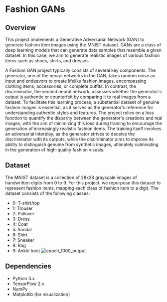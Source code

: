 # Fashion GANs

## Overview

This project implements a Generative Adversarial Network (GAN) to generate fashion item images using the MNIST dataset. GANs are a class of deep learning models that can generate data samples that resemble a given dataset. In this case, we aim to generate realistic images of various fashion items such as shoes, shirts, and dresses.

A Fashion GAN project typically consists of several key components. The generator, one of the neural networks in the GAN, takes random noise as input and endeavors to create lifelike fashion images, encompassing clothing items, accessories, or complete outfits. In contrast, the discriminator, the second neural network, assesses whether the generator's output is authentic or counterfeit by comparing it to real images from a dataset. To facilitate this learning process, a substantial dataset of genuine fashion images is essential, as it serves as the generator's reference for understanding authentic styles and features. The project relies on a loss function to quantify the disparity between the generator's creations and real images, with the aim of minimizing this loss during training to encourage the generation of increasingly realistic fashion items. The training itself involves an adversarial interplay, as the generator strives to deceive the discriminator with its outputs, while the discriminator aims to improve its ability to distinguish genuine from synthetic images, ultimately culminating in the generation of high-quality fashion visuals.

## Dataset

The MNIST dataset is a collection of 28x28 grayscale images of handwritten digits from 0 to 9. For this project, we repurpose this dataset to represent fashion items, mapping each class of fashion item to a digit. The dataset consists of the following classes:
- 0: T-shirt/top
- 1: Trouser
- 2: Pullover
- 3: Dress
- 4: Coat
- 5: Sandal
- 6: Shirt
- 7: Sneaker
- 8: Bag
- 9: Ankle boot
![epoch_1000_output](https://github.com/ghananjani/FashionFusion-Creating-Styles-with-GANs/assets/88573690/4011cee5-4fe1-4e8d-a591-cf239b4b6292)

## Dependencies

- Python 3.x
- TensorFlow 2.x
- NumPy
- Matplotlib (for visualization)
